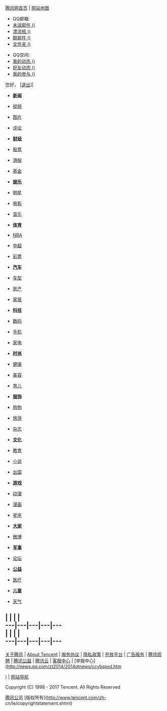 [腾讯网首页](http://www.qq.com/) | [网站地图](http://www.qq.com/map/)

[](http://mail.qq.com) [](http://qzone.qq.com) [](javascript:void\(0\);)

[](http://mail.qq.com)

  * QQ邮箱:
  * [未读邮件 ()](http://mail.qq.com)
  * [漂流瓶 ()](http://mail.qq.com)
  * [群邮件 ()](http://mail.qq.com)
  * [文件夹 ()](http://mail.qq.com)

[](http://qzone.qq.com)

  * QQ空间:
  * [我的动态 ()](http://qzone.qq.com)
  * [好友动态 ()](http://qzone.qq.com)
  * [我的参与 ()](http://qzone.qq.com)

您好， [[退出](javascript:void\(0\);)]|

  * **[新闻](http://news.qq.com/)**
  * [视频](http://v.qq.com/)
  * [图片](http://pp.qq.com/)
  * [评论](http://view.news.qq.com/)

  * **[财经](http://finance.qq.com/)**
  * [股票](http://finance.qq.com/stock/)
  * [港股](http://finance.qq.com/hk/)
  * [基金](http://finance.qq.com/fund/)

  * **[娱乐](http://ent.qq.com/)**
  * [明星](http://ent.qq.com/star/)
  * [电影](http://ent.qq.com/movie/)
  * [音乐](http://yue.qq.com/)

  * **[体育](http://sports.qq.com/)**
  * [NBA](http://sports.qq.com/nba/)
  * [中超](http://sports.qq.com/csocce/csl/)
  * [彩票](http://sports.qq.com/lottery/)

  * **[汽车](http://auto.qq.com/)**
  * [车型](http://data.auto.qq.com/car_brand/index.shtml)
  * [房产](http://house.qq.com/)
  * [家居](http://c.l.qq.com/lclick?seq=20120810000275&loc=hdjc)

  * **[科技](http://tech.qq.com/)**
  * [数码](http://digi.tech.qq.com/)
  * [手机](http://digi.tech.qq.com/mobile/)
  * [家电](http://hea.qq.com)

  * **[时尚](http://fashion.qq.com/)**
  * [健康](http://health.qq.com/)
  * [美容](http://fashion.qq.com/beauty/beauty_list.htm)
  * [育儿](http://baby.qq.com/)

  * **[服饰](http://fashion.qq.com/vogue/)**
  * [购物](http://www.paipai.com/)
  * [旅游](http://trip.elong.com/)
  * [杂志](http://mag.book.qq.com)

  * **[文化](http://cul.qq.com/)**
  * [教育](http://edu.qq.com/)
  * [小说](http://dushu.qq.com/findex.html?g_f=70005)
  * [出国](http://abroad.qq.com/)

  * **[游戏](http://games.qq.com/)**
  * [动漫](http://comic.qq.com/)
  * [漫画](http://ac.qq.com)
  * [星座](http://astro.fashion.qq.com/)

  * **[大家](http://dajia.qq.com/)**
  * [微博](http://t.qq.com/?from=11)

  * **[军事](http://mil.qq.com/mil_index.htm)**
  * [论坛](http://bbs.qq.com/)

  * **[公益](http://gongyi.qq.com/)**
  * [医疗](http://yiliao.qq.com/)

  * **[儿童](http://kid.qq.com/)**
  * [天气](http://weather.news.qq.com/)

|  |  |  |  
---|---|---|---|---  
|  |  |  |  
---|---|---|---|---  
---  
  
[关于腾讯](http://www.tencent.com/) | [About
Tencent](http://www.tencent.com/index_e.shtml) |
[服务协议](http://www.qq.com/contract.shtml) |
[隐私政策](http://www.qq.com/privacy.htm) | [开放平台](http://open.qq.com/) |
[广告服务](http://www.tencentmind.com/) | [腾讯招聘](http://hr.tencent.com/) |
[腾讯公益](http://gongyi.qq.com/) | [腾讯云](https://cloud.tencent.com/?from=txwdibu)
| [客服中心](http://service.qq.com/) |
[举报中心](http://news.qq.com/zt2014/2014qtnews/ccybspxd.htm

) | [网站导航](http://www.qq.com/map/)

Copyright (C) 1998 - 2017 Tencent. All Rights Reserved

[腾讯公司](http://www.tencent.com/) [版权所有](http://www.tencent.com/zh-
cn/le/copyrightstatement.shtml)


